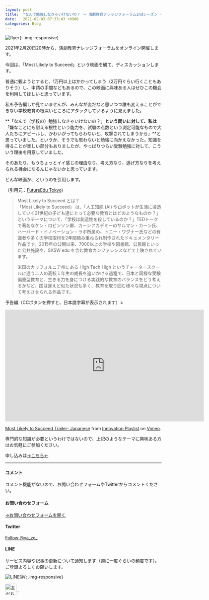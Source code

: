 ```yaml
---
layout: post
title:  "なんで勉強しなきゃいけないの？ ～ 演劇教育ナレッジフォーラム2ndシーズン ～"
date:   2021-02-03 07:33:43 +0900
categories: Blog
---
```








![flyer]({{site.baseurl}}/img/20200203_01.jpeg){: .img-responsive}





2021年2月20日20時から、演劇教育ナレッジフォーラムをオンライン開催します。

今回は、「Most Likely to Succeed」という映画を観て、ディスカッションします。

普通に観ようとすると、1万円以上はかかってしまう（2万円ぐらい行くこともありそう）し、申請の手間などもあるので、この映画に興味ある人はぜひこの機会を利用してほしいと思っています。

私も予告編しか見ていませんが、みんなが変だなと思いつつ誰も変えることができない学校教育の根深いところにアタックしているように見えました。

**「なんで（学校の）勉強しなきゃいけないの？」**という問いに対して、私は**「嫌なことにも耐える根性という能力を、試験の点数という測定可能なもので大人たちにアピールし、かわいがってもらわないと、攻撃されてしまうから」**と思っていました。というか、そうでも思わないと勉強に向かえなかった。知識を得ることが楽しい部分もありましたが、やっぱりつらい受験勉強に対して、こういう理由を用意していました。

そのあたり、もうちょっとイイ感じの理由なり、考え方なり、逃げ方なりを考えられる機会になるんじゃないかと思っています。



どんな映画か、というのを引用します。

（引用元：[FutureEdu Tokyo](http://www.futureedu.tokyo/most-likely-to-succeed))

> Most Likely to Succeed とは？  
> 「Most Likely to Succeed」 は、「人工知能 (AI) やロボットが生活に浸透していく21世紀の子ども達にとって必要な教育とはどのようなものか？」というテーマについて、「学校は創造性を殺しているのか？」TEDトークで著名なケン・ロビンソン卿、カーンアカデミーのサルマン・カーン氏、ハーバード・イノベーション・ラボ所属の、トニー・ワグナー氏などの有識者や多くの学校取材を2年間積み重ねられ制作されたドキュメンタリー作品です。2015年の公開以来、7000以上の学校や図書館、公民館といった公共施設や、SXSW edu を含む教育カンファレンスなどで上映されています。
>
> 米国のカリフォルニア州にある High Tech High というチャータースクールに通う二人の高校１年生の成長を追いかける過程で、日本と同様な受験偏重型教育と、生きる力を身につける実践的な教育のバランスをどう考えるかなど、国は違えど似た状況も多く、教育を取り囲む様々な視点について考えさせられる作品です。



予告編（CCボタンを押すと、日本語字幕が表示されます）↓ 

<iframe src="https://player.vimeo.com/video/266201361" width="640" height="360" frameborder="0" allow="autoplay; fullscreen; picture-in-picture" allowfullscreen></iframe>
<p><a href="https://vimeo.com/266201361">Most Likely to Succeed Trailer- Japanese</a> from <a href="https://vimeo.com/innovationplaylist">Innovation Playlist</a> on <a href="https://vimeo.com">Vimeo</a>.</p>



専門的な知識が必要というわけではないので、上記のようなテーマに興味ある方はお気軽にご参加ください。



申し込みは[→こちら←](http://ptix.at/sEfTvn)



---
#### コメント
コメント機能がないので、お問い合わせフォームやTwitterからコメントください。

#### お問い合わせフォーム
[→お問い合わせフォームを開く]({{site.baseurl}}/docs/contact/)

#### Twitter

<a href="https://twitter.com/ya_ze_?ref_src=twsrc%5Etfw" class="twitter-follow-button" data-show-count="false">Follow @ya_ze_</a><script async src="https://platform.twitter.com/widgets.js" charset="utf-8"></script>


#### LINE

サービス内容や記事の更新について通知します（週に一度ぐらいの頻度です）。
ご登録よろしくお願いします。

![LINE@]({{site.baseurl}}/img/lineat.png){: .img-responsive}

<a href="https://line.me/R/ti/p/%40tqt3140x"><img height="36" border="0" alt="友だち追加" src="https://scdn.line-apps.com/n/line_add_friends/btn/ja.png"></a>``
